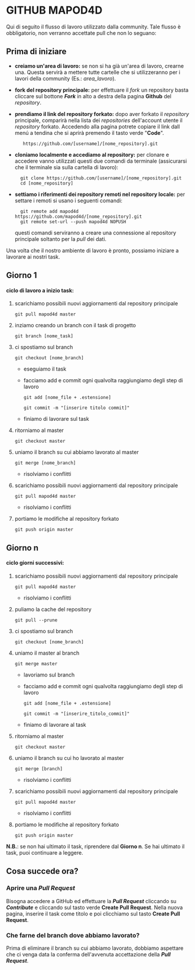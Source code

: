 # GITHUB MAPOD4D

Qui di seguito il flusso di lavoro utilizzato dalla community. Tale flusso è obbligatorio, non verranno accettate pull che non lo seguano:

## Prima di iniziare

- **creiamo un'area di lavoro:** se non si ha già un'area di lavoro, crearne una. Questa servirà a mettere tutte cartelle che si utilizzeranno per i lavori della community (Es.: _area_lavoro_).

- **fork del repository principale:** per effettuare il _fork_ un repository basta cliccare sul bottone **_Fork_** in alto a destra della pagina **Github** del _repository_.

- **prendiamo il link del repository forkato:** dopo aver forkato il _repository_ principale, comparirà nella lista dei _repositories_ dell'account utente il _repository_ forkato. Accedendo alla pagina potrete copiare il link dall menú a tendina che si aprirà premendo il tasto verde "**Code**".

         https://github.com/[username]/[nome_repository].git

- **cloniamo localmente e accediamo al repository:** per clonare e accedere vanno utilizzati questi due comandi da terminale (assicurarsi che il terminale sia sulla cartella di lavoro):

        git clone https://github.com/[username]/[nome_repository].git
        cd [nome_repository]

- **settiamo i riferimenti dei repository remoti nel repository locale:** per settare i remoti si usano i seguenti comandi:

        git remote add mapod4d https://github.com/mapod4d/[nome_repository].git
        git remote set-url --push mapod4d NOPUSH

  questi comandi serviranno a creare una connessione al repository principale soltanto per la _pull_ dei dati.

Una volta che il nostro ambiente di lavoro è pronto, possiamo iniziare a lavorare ai nostri task.

## Giorno 1

#### ciclo di lavoro a inizio task:

1.  scarichiamo possibili nuovi aggiornamenti dal repository principale

        git pull mapod4d master

1.  inziamo creando un branch con il task di progetto

        git branch [nome_task]

1.  ci spostiamo sul branch

        git checkout [nome_branch]

    - eseguiamo il task
    - facciamo add e commit ogni qualvolta raggiungiamo degli step di lavoro

          git add [nome_file + .estensione]

          git commit -m "[inserire titolo commit]"

    - finiamo di lavorare sul task

1.  ritorniamo al master

        git checkout master

1.  uniamo il branch su cui abbiamo lavorato al master

        git merge [nome_branch]

    - risolviamo i conflitti

1.  scarichiamo possibili nuovi aggiornamenti dal repository principale

        git pull mapod4d master

    - risolviamo i conflitti

1.  portiamo le modifiche al repository forkato

        git push origin master

## Giorno n

#### ciclo giorni successivi:

1.  scarichiamo possibili nuovi aggiornamenti dal repository principale

        git pull mapod4d master

    - risolviamo i conflitti

1.  puliamo la cache del repository

        git pull --prune

1.  ci spostiamo sul branch

        git checkout [nome_branch]

1.  uniamo il master al branch

        git merge master

    - lavoriamo sul branch
    - facciamo add e commit ogni qualvolta raggiungiamo degli step di lavoro

          git add [nome_file + .estensione]

          git commit -m "[inserire_titolo_commit]"

    - finiamo di lavorare al task

1.  ritorniamo al master

        git checkout master

1.  uniamo il branch su cui ho lavorato al master

        git merge [branch]

    - risolviamo i conflitti

1.  scarichiamo possibili nuovi aggiornamenti dal repository principale

        git pull mapod4d master

    - risolviamo i conflitti

1.  portiamo le modifiche al repository forkato

        git push origin master

**N.B.**: se non hai ultimato il task, riprendere dal **Giorno n**. Se hai ultimato il task, puoi continuare a leggere.

## Cosa succede ora?

### Aprire una _Pull Request_

Bisogna accedere a GitHub ed effettuare la **_Pull Request_** cliccando su **_Contribute_** e cliccando sul tasto verde **Create Pull Request**. Nella nuova pagina, inserire il task come titolo e poi clicchiamo sul tasto **Create Pull Request**.

### Che farne del branch dove abbiamo lavorato?

Prima di eliminare il branch su cui abbiamo lavorato, dobbiamo aspettare che ci venga data la conferma dell'avvenuta accettazione della **_Pull Request_**.
